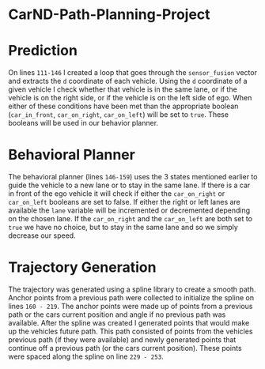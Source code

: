 # CarND-Path-Planning-Project

# Prediction
On lines `111-146` I created a loop that goes through the `sensor_fusion` vector and extracts the `d` coordinate of each vehicle. Using the `d` coordinate of a given vehicle I check whether that vehicle is in the same lane, or if the vehicle is on the right side, or if the vehicle is on the left side of ego. When either of these conditions have been met than the appropriate boolean (`car_in_front`, `car_on_right`, `car_on_left`) will be set to `true`. These booleans will be used in our behavior planner.

# Behavioral Planner
The behavioral planner (lines `146-159`) uses the 3 states mentioned earlier to guide the vehicle to a new lane or to stay in the same lane. If there is a car in front of the ego vehicle it will check if either the `car_on_right` or `car_on_left` booleans are set to false. If either the right or left lanes are available the `lane` variable will be incremented or decremented depending on the chosen lane. If the `car_on_right` and the `car_on_left` are both set to `true` we have no choice, but to stay in the same lane and so we simply decrease our speed.

# Trajectory Generation
The trajectory was generated using a spline library to create a smooth path. Anchor points from a previous path were collected to initialize the spline on lines `160 - 219`. The anchor points were made up of points from a previous path or the cars current position and angle if no previous path was available. After the spline was created I generated points that would make up the vehicles future path. This path consisted of points from the vehicles previous path (if they were available) and newly generated points that continue off a previous path (or the cars current position). These points were spaced along the spline on line `229 - 253`.